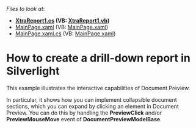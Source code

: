 <!-- default file list -->
*Files to look at*:

* **[XtraReport1.cs](./CS/PreviewClickSample.Web/XtraReport1.cs) (VB: [XtraReport1.vb](./VB/PreviewClickSample.Web/XtraReport1.vb))**
* [MainPage.xaml](./CS/PreviewClickSample/MainPage.xaml) (VB: [MainPage.xaml](./VB/PreviewClickSample/MainPage.xaml))
* [MainPage.xaml.cs](./CS/PreviewClickSample/MainPage.xaml.cs) (VB: [MainPage.xaml](./VB/PreviewClickSample/MainPage.xaml))
<!-- default file list end -->
# How to create a drill-down report in Silverlight


<p>This example illustrates the interactive capabilities of Document Preview.</p><p>In particular, it shows how you can implement collapsible document sections, which you can expand by clicking an element in Document Preview. You can do this by handling the <strong>PreviewClick</strong> and/or <strong>PreviewMouseMove</strong> event of <strong>DocumentPreviewModelBase</strong>.</p>

<br/>


